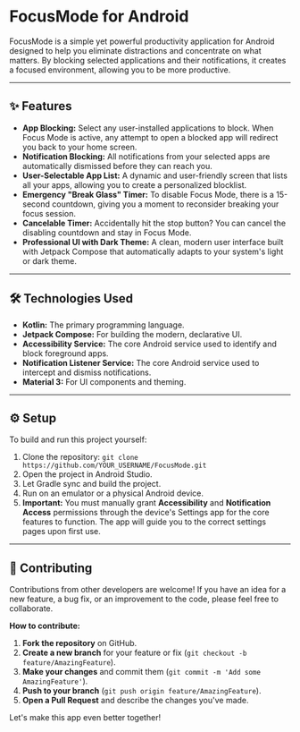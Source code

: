 # FocusMode for Android

FocusMode is a simple yet powerful productivity application for Android designed to help you eliminate distractions and concentrate on what matters. By blocking selected applications and their notifications, it creates a focused environment, allowing you to be more productive.



---

## ✨ Features

* **App Blocking:** Select any user-installed applications to block. When Focus Mode is active, any attempt to open a blocked app will redirect you back to your home screen.
* **Notification Blocking:** All notifications from your selected apps are automatically dismissed before they can reach you.
* **User-Selectable App List:** A dynamic and user-friendly screen that lists all your apps, allowing you to create a personalized blocklist.
* **Emergency "Break Glass" Timer:** To disable Focus Mode, there is a 15-second countdown, giving you a moment to reconsider breaking your focus session.
* **Cancelable Timer:** Accidentally hit the stop button? You can cancel the disabling countdown and stay in Focus Mode.
* **Professional UI with Dark Theme:** A clean, modern user interface built with Jetpack Compose that automatically adapts to your system's light or dark theme.

---

## 🛠️ Technologies Used

* **Kotlin:** The primary programming language.
* **Jetpack Compose:** For building the modern, declarative UI.
* **Accessibility Service:** The core Android service used to identify and block foreground apps.
* **Notification Listener Service:** The core Android service used to intercept and dismiss notifications.
* **Material 3:** For UI components and theming.

---

## ⚙️ Setup

To build and run this project yourself:

1.  Clone the repository: `git clone https://github.com/YOUR_USERNAME/FocusMode.git`
2.  Open the project in Android Studio.
3.  Let Gradle sync and build the project.
4.  Run on an emulator or a physical Android device.
5.  **Important:** You must manually grant **Accessibility** and **Notification Access** permissions through the device's Settings app for the core features to function. The app will guide you to the correct settings pages upon first use.

---

## 🤝 Contributing

Contributions from other developers are welcome! If you have an idea for a new feature, a bug fix, or an improvement to the code, please feel free to collaborate.

**How to contribute:**
1.  **Fork the repository** on GitHub.
2.  **Create a new branch** for your feature or fix (`git checkout -b feature/AmazingFeature`).
3.  **Make your changes** and commit them (`git commit -m 'Add some AmazingFeature'`).
4.  **Push to your branch** (`git push origin feature/AmazingFeature`).
5.  **Open a Pull Request** and describe the changes you've made.

Let's make this app even better together!
